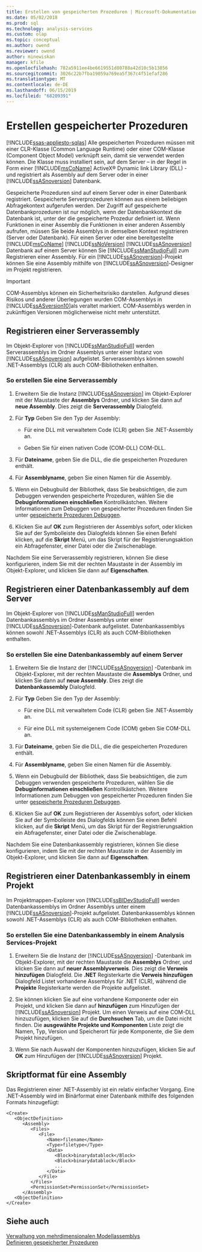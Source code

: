 ```yaml
---
title: Erstellen von gespeicherten Prozeduren | Microsoft-Dokumentation
ms.date: 05/02/2018
ms.prod: sql
ms.technology: analysis-services
ms.custom: olap
ms.topic: conceptual
ms.author: owend
ms.reviewer: owend
author: minewiskan
manager: kfile
ms.openlocfilehash: 782a5911ee4be6619551d80788a42d10c5b13856
ms.sourcegitcommit: 3026c22b7fba19059a769ea5f367c4f51efaf286
ms.translationtype: MT
ms.contentlocale: de-DE
ms.lasthandoff: 06/15/2019
ms.locfileid: "68209391"
---
```

# <a name="creating-stored-procedures"></a>Erstellen gespeicherter Prozeduren
[!INCLUDE[ssas-appliesto-sqlas](../../includes/ssas-appliesto-sqlas.md)]
  Alle gespeicherten Prozeduren müssen mit einer CLR-Klasse (Common Language Runtime) oder einer COM-Klasse (Component Object Model) verknüpft sein, damit sie verwendet werden können. Die Klasse muss installiert sein, auf dem Server – in der Regel in Form einer [!INCLUDE[msCoName](../../includes/msconame-md.md)] ActiveX® Dynamic link Library (DLL) - und registriert als Assembly auf dem Server oder in einer [!INCLUDE[ssASnoversion](../../includes/ssasnoversion-md.md)] Datenbank.  
  
 Gespeicherte Prozeduren sind auf einem Server oder in einer Datenbank registriert. Gespeicherte Serverprozeduren können aus einem beliebigen Abfragekontext aufgerufen werden. Der Zugriff auf gespeicherte Datenbankprozeduren ist nur möglich, wenn der Datenbankkontext die Datenbank ist, unter der die gespeicherte Prozedur definiert ist. Wenn Funktionen in einer Assembly die Funktionen in einer anderen Assembly aufrufen, müssen Sie beide Assemblys in demselben Kontext registrieren (Server oder Datenbank). Für einen Server oder eine bereitgestellte [!INCLUDE[msCoName](../../includes/msconame-md.md)] [!INCLUDE[ssNoVersion](../../includes/ssnoversion-md.md)] [!INCLUDE[ssASnoversion](../../includes/ssasnoversion-md.md)] Datenbank auf einem Server können Sie [!INCLUDE[ssManStudioFull](../../includes/ssmanstudiofull-md.md)] zum Registrieren einer Assembly. Für ein [!INCLUDE[ssASnoversion](../../includes/ssasnoversion-md.md)]-Projekt können Sie eine Assembly mithilfe von [!INCLUDE[ssASnoversion](../../includes/ssasnoversion-md.md)]-Designer im Projekt registrieren.  
  
> [!IMPORTANT]  
>  COM-Assemblys können ein Sicherheitsrisiko darstellen. Aufgrund dieses Risikos und anderer Überlegungen wurden COM-Assemblys in [!INCLUDE[ssASversion10](../../includes/ssasversion10-md.md)]als veraltet markiert. COM-Assemblys werden in zukünftigen Versionen möglicherweise nicht mehr unterstützt.  
  
## <a name="registering-a-server-assembly"></a>Registrieren einer Serverassembly  
 Im Objekt-Explorer von [!INCLUDE[ssManStudioFull](../../includes/ssmanstudiofull-md.md)] werden Serverassemblys im Ordner Assemblys unter einer Instanz von [!INCLUDE[ssASnoversion](../../includes/ssasnoversion-md.md)] aufgelistet. Serverassemblys können sowohl .NET-Assemblys (CLR) als auch COM-Bibliotheken enthalten.  
  
### <a name="to-create-a-server-assembly"></a>So erstellen Sie eine Serverassembly  
  
1.  Erweitern Sie die Instanz [!INCLUDE[ssASnoversion](../../includes/ssasnoversion-md.md)] im Objekt-Explorer mit der Maustaste der **Assemblys** Ordner, und klicken Sie dann auf **neue Assembly**. Dies zeigt die **Serverassembly** Dialogfeld.  
  
2.  Für **Typ** Geben Sie den Typ der Assembly:  
  
    -   Für eine DLL mit verwaltetem Code (CLR) geben Sie .NET-Assembly an.  
  
    -   Geben Sie für einen nativen Code (COM-DLL) COM-DLL.  
  
3.  Für **Dateiname**, geben Sie die DLL, die die gespeicherten Prozeduren enthält.  
  
4.  Für **Assemblyname**, geben Sie einen Namen für die Assembly.  
  
5.  Wenn ein Debugbuild der Bibliothek, dass Sie beabsichtigen, die zum Debuggen verwenden gespeicherte Prozeduren, wählen Sie die **Debuginformationen einschließen** Kontrollkästchen. Weitere Informationen zum Debuggen von gespeicherter Prozeduren finden Sie unter [gespeicherte Prozeduren Debuggen](../../analysis-services/multidimensional-models-extending-olap-stored-procedures/debugging-stored-procedures.md).  
  
6.  Klicken Sie auf **OK** zum Registrieren der Assemblys sofort, oder klicken Sie auf der Symbolleiste des Dialogfelds können Sie einen Befehl klicken, auf die **Skript** Menü, um das Skript für der Registrierungsaktion ein Abfragefenster, einer Datei oder die Zwischenablage.  
  
 Nachdem Sie eine Serverassembly registrieren, können Sie diese konfigurieren, indem Sie mit der rechten Maustaste in der Assembly im Objekt-Explorer, und klicken Sie dann auf **Eigenschaften**.  
  
## <a name="registering-a-database-assembly-on-the-server"></a>Registrieren einer Datenbankassembly auf dem Server  
 Im Objekt-Explorer von [!INCLUDE[ssManStudioFull](../../includes/ssmanstudiofull-md.md)] werden Datenbankassemblys im Ordner Assemblys unter einer [!INCLUDE[ssASnoversion](../../includes/ssasnoversion-md.md)]-Datenbank aufgelistet. Datenbankassemblys können sowohl .NET-Assemblys (CLR) als auch COM-Bibliotheken enthalten.  
  
### <a name="to-create-a-database-assembly-on-a-server"></a>So erstellen Sie eine Datenbankassembly auf einem Server  
  
1.  Erweitern Sie die Instanz der [!INCLUDE[ssASnoversion](../../includes/ssasnoversion-md.md)] -Datenbank im Objekt-Explorer, mit der rechten Maustaste die **Assemblys** Ordner, und klicken Sie dann auf **neue Assembly**. Dies zeigt die **Datenbankassembly** Dialogfeld.  
  
2.  Für **Typ** Geben Sie den Typ der Assembly:  
  
    -   Für eine DLL mit verwaltetem Code (CLR) geben Sie .NET-Assembly an.  
  
    -   Für eine DLL mit systemeigenem Code (COM) geben Sie COM-DLL an.  
  
3.  Für **Dateiname**, geben Sie die DLL, die die gespeicherten Prozeduren enthält.  
  
4.  Für **Assemblyname**, geben Sie einen Namen für die Assembly.  
  
5.  Wenn ein Debugbuild der Bibliothek, dass Sie beabsichtigen, die zum Debuggen verwenden gespeicherte Prozeduren, wählen Sie die **Debuginformationen einschließen** Kontrollkästchen. Weitere Informationen zum Debuggen von gespeicherter Prozeduren finden Sie unter [gespeicherte Prozeduren Debuggen](../../analysis-services/multidimensional-models-extending-olap-stored-procedures/debugging-stored-procedures.md).  
  
6.  Klicken Sie auf **OK** zum Registrieren der Assemblys sofort, oder klicken Sie auf der Symbolleiste des Dialogfelds können Sie einen Befehl klicken, auf die **Skript** Menü, um das Skript für der Registrierungsaktion ein Abfragefenster, einer Datei oder die Zwischenablage.  
  
 Nachdem Sie eine Datenbankassembly registrieren, können Sie diese konfigurieren, indem Sie mit der rechten Maustaste in der Assembly im Objekt-Explorer, und klicken Sie dann auf **Eigenschaften**.  
  
## <a name="registering-a-database-assembly-in-a-project"></a>Registrieren einer Datenbankassembly in einem Projekt  
 Im Projektmappen-Explorer von [!INCLUDE[ssBIDevStudioFull](../../includes/ssbidevstudiofull-md.md)] werden Datenbankassemblys im Ordner Assemblys unter einem [!INCLUDE[ssASnoversion](../../includes/ssasnoversion-md.md)]-Projekt aufgelistet. Datenbankassemblys können sowohl .NET-Assemblys (CLR) als auch COM-Bibliotheken enthalten.  
  
### <a name="to-create-a-database-assembly-in-an-analysis-service-project"></a>So erstellen Sie eine Datenbankassembly in einem Analysis Services-Projekt  
  
1.  Erweitern Sie die Instanz der [!INCLUDE[ssASnoversion](../../includes/ssasnoversion-md.md)] -Datenbank im Objekt-Explorer, mit der rechten Maustaste die **Assemblys** Ordner, und klicken Sie dann auf **neuer Assemblyverweis**. Dies zeigt die **Verweis hinzufügen** Dialogfeld. Die **.NET** Registerkarte die **Verweis hinzufügen** Dialogfeld Listet vorhandene Assemblys für .NET (CLR), während die **Projekte** Registerkarte werden die Projekte aufgelistet.  
  
2.  Sie können klicken Sie auf eine vorhandene Komponente oder ein Projekt, und klicken Sie dann auf **hinzufügen** zum Hinzufügen der [!INCLUDE[ssASnoversion](../../includes/ssasnoversion-md.md)] Projekt. Um einen Verweis auf eine COM-DLL hinzuzufügen, klicken Sie auf die **Durchsuchen** Tab, um die Datei nicht finden. Die **ausgewählte Projekte und Komponenten** Liste zeigt die Namen, Typ, Version und Speicherort für jede Komponente, die Sie dem Projekt hinzufügen.  
  
3.  Wenn Sie nach Auswahl der Komponenten hinzuzufügen, klicken Sie auf **OK** zum Hinzufügen der [!INCLUDE[ssASnoversion](../../includes/ssasnoversion-md.md)] Projekt.  
  
## <a name="script-format-for-an-assembly"></a>Skriptformat für eine Assembly  
 Das Registrieren einer .NET-Assembly ist ein relativ einfacher Vorgang. Eine .NET-Assembly wird im Binärformat einer Datenbank mithilfe des folgenden Formats hinzugefügt:  
  
```  
<Create>  
   <ObjectDefinition>  
      <Assembly>  
         <Files>  
            <File>  
               <Name>filename</Name>  
               <Type>filetype</Type>  
               <Data>  
                  <Block>binarydatablock</Block>  
                  <Block>binarydatablock</Block>  
                  ...  
               </Data>  
            </File>  
         </Files>  
         <PermissionSet>PermissionSet</PermissionSet>  
      </Assembly>  
   <ObjectDefinition>  
</Create>  
```  
  
## <a name="see-also"></a>Siehe auch  
 [Verwaltung von mehrdimensionalen Modellassemblys](../../analysis-services/multidimensional-models/multidimensional-model-assemblies-management.md)   
 [Definieren gespeicherter Prozeduren](../../analysis-services/multidimensional-models-extending-olap-stored-procedures/defining-stored-procedures.md)  
  
  
